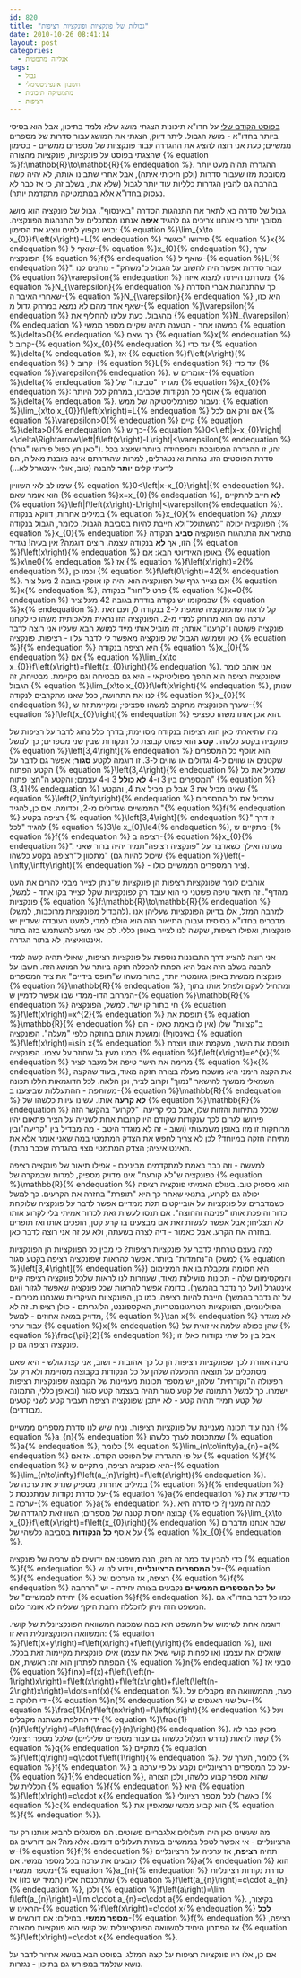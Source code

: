 ```yaml
---
id: 820
title: "גבולות של פונקציות ופונקציות רציפות"
date: 2010-10-26 08:41:14
layout: post
categories: 
  - אנליזה מתמטית
tags: 
  - גבול
  - חשבון אינפיניטסימלי
  - מתמטיקה תיכונית
  - רציפות
---
```

<a href="http://www.gadial.net/2010/10/03/limit_of_sequence/">בפוסט הקודם שלי</a> על חדו"א תיכונית הצגתי מושג שלא נלמד בתיכון, אבל הוא בסיסי ביותר בחדו"א - מושג הגבול. ליתר דיוק, הצגתי את המושג עבור סדרות של מספרים ממשיים; כעת אני רוצה להציג את ההגדרה עבור פונקציות של מספרים ממשיים - בסימון שהצגתי בפוסט על פונקציות, פונקציות מהצורה {% equation %}f:\mathbb{R}\to\mathbb{R}{% endequation %}. ההגדרה תהיה מעט יותר מסובכת מזו שעבור סדרות (ולכן חיכיתי איתה), אבל אחרי שתבינו אותה, לא יהיה קשה בהרבה גם להבין הגדרות כלליות עוד יותר לגבול (שלא אתן, בשלב זה, כי אז כבר לא נעסוק בחדו"א אלא במתמטיקה מתקדמת יותר).

גבול של סדרה בא לתאר את התנהגות הסדרה "באינסוף". גבול של פונקציה הוא מושג מסובך יותר כי אנחנו צריכים גם להגיד <strong>איפה</strong> אנחנו מסתכלים על התנהגות הפונקציה. בואו נקפוץ למים ונציג את הסימון: {% equation %}\lim_{x\to x_{0}}f\left(x\right)=L{% endequation %} פירושו "כאשר {% equation %}x{% endequation %} שואף ל-{% equation %}x_{0}{% endequation %}, ערך הפונקציה {% equation %}f{% endequation %} שואף ל-{% equation %}L{% endequation %}". עבור סדרות אפשר היה לחשוב על הגבול כ"משחק" - נותנים לנו {% equation %}\varepsilon{% endequation %} ומטרתנו הייתה למצוא איזה {% equation %}N_{\varepsilon}{% endequation %} כך שהתנהגות אברי הסדרה שאחרי האיבר ה-{% equation %}N_{\varepsilon}{% endequation %} היא כזו, שאף אחד מהם לא נמצא במרחק גדול מ-{% equation %}\varepsilon{% endequation %} מהגבול. כעת עלינו להחליף את {% equation %}N_{\varepsilon}{% endequation %} במשהו אחר - הטענה תהיה שקיים מספר ממשי {% equation %}\delta&gt;0{% endequation %} כך שאם {% equation %}x{% endequation %} קרוב ל-{% equation %}x_{0}{% endequation %} עד כדי {% equation %}\delta{% endequation %}, אז {% equation %}f\left(x\right){% endequation %} קרוב ל-{% equation %}L{% endequation %} עד כדי {% equation %}\varepsilon{% endequation %}. אומרים ש-{% equation %}\delta{% endequation %} מגדיר "סביבה" של {% equation %}x_{0}{% endequation %}: אוסף כל הנקודות שסביבו, במרחק לכל היותר {% equation %}\delta{% endequation %}. נעבור לפורמליסטיקה של ממש: {% equation %}\lim_{x\to x_{0}}f\left(x\right)=L{% endequation %} אם ורק אם לכל {% equation %}\varepsilon&gt;0{% endequation %} קיים {% equation %}\delta&gt;0{% endequation %} כך ש-{% equation %}0&lt;\left|x-x_{0}\right|&lt;\delta\Rightarrow\left|f\left(x\right)-L\right|&lt;\varepsilon{% endequation %} (כאן חץ כפול פירושו "גורר"). זהו, זו ההגדרה המסובכת והמפחידה ביותר שאציג בכל סדרת הפוסטים הזו. נגזרות ואינטגרלים, למרות שהגדרתם אינה מובנת מאליה, הם לדעתי קלים <strong>יותר</strong> להבנה (טוב, אולי אינטגרל לא...)

שימו לב לאי השוויון {% equation %}0&lt;\left|x-x_{0}\right|{% endequation %}. הוא אומר שאם {% equation %}x=x_{0}{% endequation %}, <strong>לא</strong> חייב להתקיים {% equation %}\left|f\left(x\right)-L\right|&lt;\varepsilon{% endequation %}. במילים אחרות, דווקא בנקודה {% equation %}x_{0}{% endequation %} עצמה, הפונקציה יכולה "להשתולל"ולא חייבת להיות בסביבת הגבול. כלומר, הגבול בנקודה {% equation %}x_{0}{% endequation %} מתאר את התנהגות הפונקציה <strong>סביב</strong> הנקודה הזו, אך <strong>לא</strong> בנקודה עצמה. רוצים דוגמה? אין בעיה! נגדיר {% equation %}f\left(x\right){% endequation %} באופן האידיוטי הבא: אם {% equation %}x\ne0{% endequation %} אז {% equation %}f\left(x\right)=2{% endequation %}, וכמו כן {% equation %}f\left(0\right)=42{% endequation %}. אם נצייר גרף של הפונקציה הוא יהיה קו אופקי בגובה 2 מעל ציר {% equation %}x{% endequation %}, פרט ל"חור" בנקודה {% equation %}x=0{% endequation %} שבמקומו יש נקודה בודדת בגובה 42 מעל ציר {% equation %}x{% endequation %}. קל לראות שהפונקציה שואפת ל-2 בנקודה 0, ועם זאת ערכה שם הוא מרוחק למדי מ-2. הפונקציה הזו נראית מלאכותית משהו כי לקחנו פונקציה פשוטה ו"קרענו" אותה; זה מוביל אותי מייד למושג הבא שעליו אני רוצה לדבר כאן ושמושג הגבול של פונקציה מאפשר לי לדבר עליו - רציפות. פונקציה {% equation %}f{% endequation %} היא רציפה בנקודה {% equation %}x_{0}{% endequation %} אם {% equation %}\lim_{x\to x_{0}}f\left(x\right)=f\left(x_{0}\right){% endequation %}. אני אוהב לומר שפונקציה רציפה היא ההפך מפוליטיקאי - היא גם מבטיחה וגם מקיימת. מבטיחה, זה הגבול {% equation %}\lim_{x\to x_{0}}f\left(x\right){% endequation %}, שנותן לנו את התחושה, ככל שאנו מתקרבים לנקודה {% equation %}x_{0}{% endequation %}, שערך הפונקציה מתקרב למשהו ספציפי; ומקיימת זה ש-{% equation %}f\left(x_{0}\right){% endequation %} הוא אכן אותו משהו ספציפי.

מה שתיארתי כאן הוא רציפות בנקודה מסויימת; בדרך כלל נהוג לדבר על רציפות של פונקציה בקטע כלשהו. <strong>קטע</strong> הוא פשוט קבוצת כל הנקודות שבין שני מספרים; כך למשל {% equation %}\left[3,4\right]{% endequation %} הוא אוסף כל המספרים שקטנים או שווים ל-4 וגדולים או שווים ל-3. זו דוגמה לקטע <strong>סגור</strong>; אפשר גם לדבר על הקטע הפתוח {% equation %}\left(3,4\right){% endequation %} שמכיל את כל המספרים בין 3 ו-4 <strong>לא כולל</strong> 3 ו-4 עצמם; והקטע ה"חצי פתוח" {% equation %}(3,4]{% endequation %} שאינו מכיל את 3 אבל כן מכיל את 4, והקטע {% equation %}\left(2,\infty\right){% endequation %} שמכיל את כל המספרים הממשיים שגדולים מ-2, וכדומה. אם כן, להגיד "{% equation %}f{% endequation %} רציפה בקטע {% equation %}\left[3,4\right]{% endequation %}" זו דרך להגיד "לכל {% equation %}3\le x_{0}\le4{% endequation %}, מתקיים ש-{% equation %}f{% endequation %} רציפה ב-{% equation %}x_{0}{% endequation %}". מעתה ואילך כשאדבר על "פונקציה רציפה"תמיד יהיה ברור שאני מתכוון ל"רציפה בקטע כלשהו" (שיכול להיות גם {% equation %}\left(-\infty,\infty\right){% endequation %} - ציר המספרים הממשיים כולו).

אוהבים לומר שפונקציות רציפות הן פונקציות ש"ניתן לצייר מבלי להרים את העט מהדף". זה תיאור טיפה פשטני כי הוא עובד רק לפונקציות שקל לצייר בקו אחד - למשל, פונקציות {% equation %}f:\mathbb{R}\to\mathbb{R}{% endequation %} (להבדיל מפונקציות מרוכבות, למשל). למרבה המזל, אלו בדיוק הפונקציות שעליהן אנו מדברים בחדו"א בסיסית ועבורן התיאור הזה הוא הולם למדי, למעט העובדה שעדיין יש פונקציות, ואפילו רציפות, שקשה לנו לצייר באופן כללי. לכן אני מציע להשתמש בזה בתור אינטואיציה, לא בתור הגדרה.

אני רוצה להציע דרך התבוננות נוספות על פונקציות רציפות, שאולי תהיה קשה למדי להבנה בשלב הזה אבל היא הפתח להכללה חזקה ביותר של המושג הזה. חשבו על פונקציה ממשית באופן גאומטרי יותר, בתור משהו ש"תופס בידיים" את ציר המספרים {% equation %}\mathbb{R}{% endequation %}, ומתחיל לעקם ולפתל אותו בתוך המרחב הדו-ממדי שבו אפשר לדמיין ש-{% equation %}\mathbb{R}{% endequation %} חי בתור קו ישר. למשל, הפונקציה {% equation %}f\left(x\right)=x^{2}{% endequation %} תופסת את {% equation %}\mathbb{R}{% endequation %} ב"קצוות" שלו (אין לו באמת כאלו - הם באינסוף!) ומושכת אותם בחוזקה כלפי "מעלה". הפונקציה {% equation %}f\left(x\right)=\sin x{% endequation %} תופסת את הישר, מעקמת אותו ויוצרת ממנו מעין גל שחוזר על עצמו. הפונקציה {% equation %}f\left(x\right)=e^{x}{% endequation %} מרימה את הישר טיפה אל מעבר לציר {% equation %}x{% endequation %}, את הקצה הימני היא מושכת מעלה בצורה חזקה מאוד, בעוד שהקצה השמאלי ממשיך להישאר "נמוך" וקרוב לציר, וכן הלאה. לכל הדוגמאות הללו תכונה משותפת - ההתעללות שביצענו ב-{% equation %}\mathbb{R}{% endequation %} <strong>לא קרעה</strong> אותו. עשינו עיוות כלשהו של {% equation %}\mathbb{R}{% endequation %} שכלל מתיחות והזזות שלו, אבל בלי קריעה. "לקרוע" בהקשר הזה פירושו לגרום לכך שנקודות שקודם היו קרובות אחת לשנייה על הציר פתאום יהיו מרוחקות זו מזו באופן משמעותי (ושוב - זה לא מוגדר היטב - מה מבדיל בין "קריעה"ובין מתיחה חזקה במיוחד? לכן לא צריך לחפש את הצדק המתמטי במה שאני אומר אלא את האינטואיציה; הצדק המתמטי מצוי בהגדרה שכבר נתתי).

למעשה - וזה כבר באמת למתקדמים מביניכם - אפילו תיאור של פונקציה רציפה כפונקציה ש"לא קורעת" אינו מדויק מספיק, למרות שבמקרה של {% equation %}\mathbb{R}{% endequation %} הוא מספיק טוב. בעולם האמיתי פונקציה רציפה יכולה גם לקרוע, בתנאי שאחר כך היא "תופרת" בחזרה את הקרעים. כך למשל כשמדברים על פונקציות על אובייקטים תלת ממדיים אפשר לדבר על פונקציה שלוקחת כדור והופכת אותו "פנימה והחוצה". אם תנסו לעשות זאת לכדור אמיתי בלי לקרוע אותו לא תצליחו; אבל אפשר לעשות זאת אם מבצעים בו קרע קטן, הופכים אותו ואז תופרים בחזרה את הקרע. אבל כאמור - דיה לצרה בשעתה, ולא על זה אני רוצה לדבר כאן.

למה בעצם טרחתי לדבר על פונקציות רציפות? כי מבין כל הפונקציות הן הפונקציות ה"נחמדות" ביותר. אפשר להראות שפונקציה רציפה בקטע סגור (למשל {% equation %}\left[3,4\right]{% endequation %}) היא חסומה ומקבלת בו את המינימום והמקסימום שלה - תכונות מועילות מאוד, שעוזרות לנו לראות שלכל פונקציה רציפה קיים אינטגרל (ועל כך נדבר בהמשך). בדומה אפשר להראות שכל פונקציה שאפשר לגזור (וגם על זה נדבר בהמשך) חייבת להיות רציפה. כמו כן, הפונקציות העיקריות שאנחנו מכירים - הפולינומים, הפונקציות הטריגונומטריות, האקספוננט, הלוגריתם - כולן רציפות. זה לא מדויק במאה אחוזים - למשל, {% equation %}\tan x{% endequation %} לא מוגדר עבור ערכי {% equation %}x{% endequation %} שהן כפולה שלמה אי זוגית של {% equation %}\frac{\pi}{2}{% endequation %}; אבל בין כל שתי נקודות כאלו זו פונקציה רציפה גם כן.

סיבה אחרת לכך שפונקציות רציפות הן כל כך אהובות - ושוב, אני קצת גולש - היא שאם מסתכלים על תוצאה ההפעלה שלהן על כל הנקודות בקבוצה מסויימת ולא רק על הפעולה ה"נקודתית" שלהן, יש מספר תכונות מעניינות של הקבוצה שפונקציות רציפות ישמרו. כך למשל התמונה של קטע סגור תהיה בעצמה קטע סגור (ובאופן כללי, התמונה של קטע תמיד תהיה קטע - לא ייתכן שפונקציה רציפה תעביר קטע לשני קטעים מבודדים).

הנה עוד תכונה מעניינת של פונקציות רציפות. נניח שיש לנו סדרת מספרים ממשיים {% equation %}a_{n}{% endequation %} שמתכנסת לערך כלשהו {% equation %}a{% endequation %}, כלומר {% equation %}\lim_{n\to\infty}a_{n}=a{% endequation %} על פי ההגדרה של הפוסט הקודם. אז אם {% equation %}f{% endequation %} היא פונקציה רציפה, מתקיים ש-{% equation %}\lim_{n\to\infty}f\left(a_{n}\right)=f\left(a\right){% endequation %}. במילים אחרות, מספיק שנדע את ערכה של {% equation %}f{% endequation %} על סדרת נקודות שמתכנסת ל-{% equation %}a{% endequation %} כדי שנדע את ערכה ב-{% equation %}a{% endequation %}. למה זה מעניין? כי סדרה היא קבוצה יחסית קטנה של מספרים; השוו זאת להגדרה של {% equation %}\lim_{x\to x_{0}}f\left(x\right)=f\left(x_{0}\right){% endequation %} שבה אנחנו מדברים על אוסף <strong>כל הנקודות</strong> בסביבה כלשהי של {% equation %}x_{0}{% endequation %}.

כדי להבין עד כמה זה חזק, הנה משפט: אם ידועים לנו ערכיה של פונקציה {% equation %}f{% endequation %} על <strong>המספרים הרציונליים</strong>, וידוע לנו ש-{% equation %}f{% endequation %} רציפה, אז הערכים של {% equation %}f{% endequation %} <strong>על כל המספרים הממשיים</strong> נקבעים בצורה יחידה - יש "הרחבה יחידה לממשיים" של {% equation %}f{% endequation %}. כמו כל דבר בחדו"א גם המשפט הזה ניתן להכללה רחבת היקף שעליה לא אומר כלום.

דוגמה אחת לשימוש של המשפט היא במה שמכונה המשוואה הפונקציונלית של קושי. המשוואה הפונקציונלית היא זו: {% equation %}f\left(x+y\right)=f\left(x\right)+f\left(y\right){% endequation %}, ואנו שואלים את עצמנו (או לפחות קושי שאל את עצמו) אילו פונקציות מקיימות זאת בכלל. המפתח לפתרון הוא זה: ראשית, אם {% equation %}n{% endequation %} טבעי אז {% equation %}f(nx)=f(x)+f\left(\left(n-1\right)x\right)=f\left(x\right)+f\left(x\right)+f\left(\left(n-2\right)x\right)=\dots=nf(x){% endequation %}. כעת, מהמשוואה הזו מקבלים על ידי חלוקה ב-{% equation %}n{% endequation %} של שני האגפים ש-{% equation %}\frac{1}{n}f\left(nx\right)=f\left(x\right){% endequation %} ועל ידי החלפת משתנה מקבלים {% equation %}\frac{1}{n}f\left(y\right)=f\left(\frac{y}{n}\right){% endequation %}. מכאן כבר לא קשה לראות (נדרש תעלול כלשהו גם עבור מספרים שליליים) שלכל מספר רציונלי {% equation %}q{% endequation %} מתקיים {% equation %}f\left(q\right)=q\cdot f\left(1\right){% endequation %}. כלומר, הערך של {% equation %}f{% endequation %} על כל המספרים הרציונליים נקבע על פי ערכה ב-{% equation %}1{% endequation %}, שהוא מספר קבוע כלשהו, ולכן הצורה הכללית של {% equation %}f{% endequation %} היא {% equation %}f\left(x\right)=c\cdot x{% endequation %} לכל מספר רציונלי (כאשר {% equation %}c{% endequation %} הוא קבוע ממשי שמאפיין את {% equation %}f{% endequation %}).

מה שעשינו כאן היה תעלולים אלגבריים פשוטים. הם מסוגלים להביא אותנו רק עד הרציונליים - אי אפשר לטפל בממשיים בעזרת תעלולים דומים. אלא מה? אם דורשים גם ש-{% equation %}f{% endequation %} תהיה <strong>רציפה</strong>, אז ערכיה על הרציונליים קובעים את ערכה בכל מספר ממשי. אם {% equation %}a{% endequation %} הוא מספר ממשי ו-{% equation %}a_{n}{% endequation %} סדרת נקודות רציונליות שמתכנסת אליו (תמיד יש כזו) אז {% equation %}f\left(a_{n}\right)=c\cdot a_{n}{% endequation %}, ולכן {% equation %}f\left(a\right)=\lim f\left(a_{n}\right)=\lim c\cdot a_{n}=c\cdot a{% endequation %}. בקיצור, הראינו ש-{% equation %}f\left(x\right)=c\cdot x{% endequation %} <strong>לכל מספר ממשי</strong>. במילים: אם דורשים ש-{% equation %}f{% endequation %} רציפה, אז הפתרון היחיד למשוואה הפונקציונלית של קושי הוא פונקציות מהצורה {% equation %}f\left(x\right)=c\cdot x{% endequation %}.

אם כן, אלו היו פונקציות רציפות על קצה המזלג. בפוסט הבא בנושא אחזור לדבר על נושא שנלמד במפורש גם בתיכון - נגזרות.
